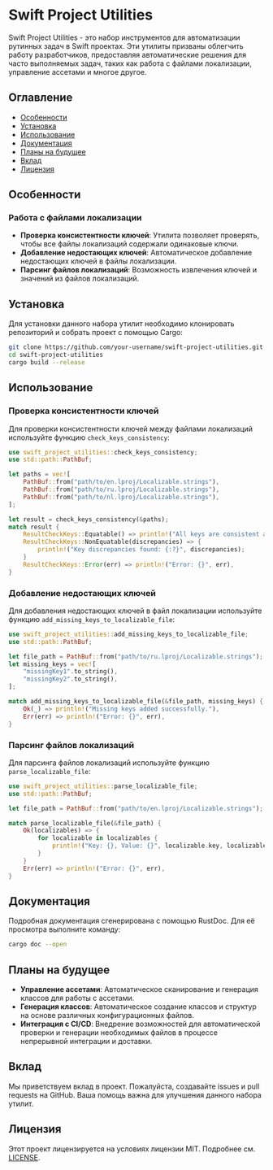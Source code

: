 # Swift Project Utilities

Swift Project Utilities - это набор инструментов для автоматизации рутинных задач в Swift проектах. Эти утилиты призваны облегчить работу разработчиков, предоставляя автоматические решения для часто выполняемых задач, таких как работа с файлами локализации, управление ассетами и многое другое. 

## Оглавление

- [Особенности](#особенности)
- [Установка](#установка)
- [Использование](#использование)
- [Документация](#документация)
- [Планы на будущее](#планы-на-будущее)
- [Вклад](#вклад)
- [Лицензия](#лицензия)

## Особенности

### Работа с файлами локализации

- **Проверка консистентности ключей**: Утилита позволяет проверять, чтобы все файлы локализаций содержали одинаковые ключи.
- **Добавление недостающих ключей**: Автоматическое добавление недостающих ключей в файлы локализации.
- **Парсинг файлов локализаций**: Возможность извлечения ключей и значений из файлов локализаций.

## Установка

Для установки данного набора утилит необходимо клонировать репозиторий и собрать проект с помощью Cargo:

```sh
git clone https://github.com/your-username/swift-project-utilities.git
cd swift-project-utilities
cargo build --release
```

## Использование

### Проверка консистентности ключей

Для проверки консистентности ключей между файлами локализаций используйте функцию `check_keys_consistency`:

```rust
use swift_project_utilities::check_keys_consistency;
use std::path::PathBuf;

let paths = vec![
    PathBuf::from("path/to/en.lproj/Localizable.strings"),
    PathBuf::from("path/to/ru.lproj/Localizable.strings"),
    PathBuf::from("path/to/nl.lproj/Localizable.strings"),
];

let result = check_keys_consistency(&paths);
match result {
    ResultCheckKeys::Equatable() => println!("All keys are consistent across languages."),
    ResultCheckKeys::NonEquatable(discrepancies) => {
        println!("Key discrepancies found: {:?}", discrepancies);
    }
    ResultCheckKeys::Error(err) => println!("Error: {}", err),
}
```

### Добавление недостающих ключей

Для добавления недостающих ключей в файл локализации используйте функцию `add_missing_keys_to_localizable_file`:

```rust
use swift_project_utilities::add_missing_keys_to_localizable_file;
use std::path::PathBuf;

let file_path = PathBuf::from("path/to/ru.lproj/Localizable.strings");
let missing_keys = vec![
    "missingKey1".to_string(),
    "missingKey2".to_string(),
];

match add_missing_keys_to_localizable_file(&file_path, missing_keys) {
    Ok(_) => println!("Missing keys added successfully."),
    Err(err) => println!("Error: {}", err),
}
```

### Парсинг файлов локализаций

Для парсинга файлов локализаций используйте функцию `parse_localizable_file`:

```rust
use swift_project_utilities::parse_localizable_file;
use std::path::PathBuf;

let file_path = PathBuf::from("path/to/en.lproj/Localizable.strings");

match parse_localizable_file(&file_path) {
    Ok(localizables) => {
        for localizable in localizables {
            println!("Key: {}, Value: {}", localizable.key, localizable.value);
        }
    }
    Err(err) => println!("Error: {}", err),
}
```

## Документация

Подробная документация сгенерирована с помощью RustDoc. Для её просмотра выполните команду:

```sh
cargo doc --open
```

## Планы на будущее

- **Управление ассетами**: Автоматическое сканирование и генерация классов для работы с ассетами.
- **Генерация классов**: Автоматическое создание классов и структур на основе различных конфигурационных файлов.
- **Интеграция с CI/CD**: Внедрение возможностей для автоматической проверки и генерации необходимых файлов в процессе непрерывной интеграции и доставки.

## Вклад

Мы приветствуем вклад в проект. Пожалуйста, создавайте issues и pull requests на GitHub. Ваша помощь важна для улучшения данного набора утилит.

## Лицензия

Этот проект лицензируется на условиях лицензии MIT. Подробнее см. [LICENSE](LICENSE).
